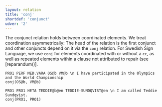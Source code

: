 ```yaml
---
layout: relation
title: 'conj'
shortdef: 'conjunct'
udver: '2'
---
```


The conjunct relation holds between coordinated elements. We treat
coordination asymmetrically: The head of the relation is the first
conjunct and other conjuncts depend on it via the `conj` relation. 
For Swedish Sign Language, we use `conj` for elements coordinated with or without a 
`cc`, as well as repeated elements within a clause not attributed to repair (see [reparandum()].

~~~ sdparse
PRO1 PERF MED.VARA OS@b VM@b \n I have participated in the Olympics and the World Championship
conj(OS@b, VM@b)
~~~

~~~ sdparse
PRO1 PRO1 HETA TEDDIE@b@en TEDDIE-SUNDQVIST@en \n I am called Teddie Sundqvist.
conj(PRO1, PRO1)
~~~	
<!-- Interlanguage links updated Ne 5. května 2024, 18:20:59 CEST -->
